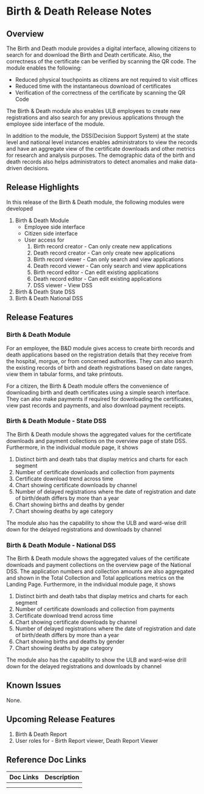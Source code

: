 # Birth & Death Release Notes

## Overview <a href="#overview" id="overview"></a>

The Birth and Death module provides a digital interface, allowing citizens to search for and download the Birth and Death certificate. Also, the correctness of the certificate can be verified by scanning the QR code.  The module enables the following:

* Reduced physical touchpoints as citizens are not required to visit offices
* Reduced time with the instantaneous download of certificates
* Verification of the correctness of the certificate by scanning the QR Code

The Birth & Death module also enables ULB employees to create new registrations and also search for any previous applications through the employee side interface of the module.

In addition to the module, the DSS(Decision Support System) at the state level and national level instances enables administrators to view the records and have an aggregate view of the certificate downloads and other metrics for research and analysis purposes. The demographic data of the birth and death records also helps administrators to detect anomalies and make data-driven decisions.

## Release Highlights <a href="#release-highlights" id="release-highlights"></a>

In this release of the Birth & Death module, the following modules were developed

1. &#x20;Birth & Death Module
   * Employee side interface
   * Citizen side interface
   * User access for&#x20;
     1. Birth record creator - Can only create new applications
     2. Death record creator - Can only create new applications
     3. Birth record viewer - Can only search and view applications
     4. Death record viewer - Can only search and view applications
     5. Birth record editor - Can edit existing applications
     6. Death record editor - Can edit existing applications
     7. DSS viewer - View DSS
2. Birth & Death State DSS
3. Birth & Death National DSS

## Release Features <a href="#release-features" id="release-features"></a>

### **Birth & Death Module**

For an employee, the B\&D module gives access to create birth records and death applications based on the registration details that they receive from the hospital, morgue, or from concerned authorities. They can also search the existing records of birth and death registrations based on date ranges, view them in tabular forms, and take printouts.

For a citizen, the Birth & Death module offers the convenience of downloading birth and death certificates using a simple search interface. They can also make payments if required for downloading the certificates, view past records and payments, and also download payment receipts.

### **Birth & Death Module - State DSS**

The Birth & Death module shows the aggregated values for the certificate downloads and payment collections on the overview page of state DSS. Furthermore, in the individual module page, it shows

1. Distinct birth and death tabs that display metrics and charts for each segment
2. Number of certificate downloads and collection from payments
3. Certificate download trend across time
4. Chart showing certificate downloads by channel
5. Number of delayed registrations where the date of registration and date of birth/death differs by more than a year
6. Chart showing births and deaths by gender
7. Chart showing deaths by age category

The module also has the capability to show the ULB and ward-wise drill down for the delayed registrations and downloads by channel

### **Birth & Death Module - National DSS**

The Birth & Death module shows the aggregated values of the certificate downloads and payment collections on the overview page of the National DSS. The application numbers and collection amounts are also aggregated and shown in the Total Collection and Total applications metrics on the Landing Page. Furthermore, in the individual module page, it shows

1. Distinct birth and death tabs that display metrics and charts for each segment
2. Number of certificate downloads and collection from payments
3. Certificate download trend across time
4. Chart showing certificate downloads by channel
5. Number of delayed registrations where the date of registration and date of birth/death differs by more than a year
6. Chart showing births and deaths by gender
7. Chart showing deaths by age category

The module also has the capability to show the ULB and ward-wise drill down for the delayed registrations and downloads by channel

## Known Issues <a href="#known-issues" id="known-issues"></a>

None.

## Upcoming Release Features <a href="#upcoming-release-features" id="upcoming-release-features"></a>

1. Birth & Death Report
2. User roles for - Birth Report viewer, Death Report Viewer

## Reference Doc Links <a href="#reference-doc-links" id="reference-doc-links"></a>

| **Doc Links** | **Description** |
| ------------- | --------------- |
|               |                 |
|               |                 |
